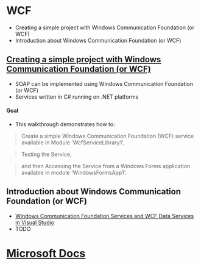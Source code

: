 # WCF
- Creating a simple project with Windows Communication Foundation (or WCF)
- Introduction about Windows Communication Foundation (or WCF)

## [Creating a simple project with Windows Communication Foundation (or WCF)](https://msdn.microsoft.com/en-us/library/bb386386.aspx)
- SOAP can be implemented using Windows Communication Foundation (or WCF)
- Services written in C# running on .NET platforms

#### Goal
- This walkthrough demonstrates how to:
>  Create a simple Windows Communication Foundation (WCF) service available in Module 'WcfServiceLibrary1', 

> Testing the Service, 

> and then Accessing the Service from a Windows Forms application available in module 'WindowsFormsApp1'.

## Introduction about Windows Communication Foundation (or WCF)
- [Windows Communication Foundation Services and WCF Data Services in Visual Studio](https://msdn.microsoft.com/en-us/library/bb386386.aspx)
- TODO

# [Microsoft Docs](https://docs.microsoft.com/en-gb/)
